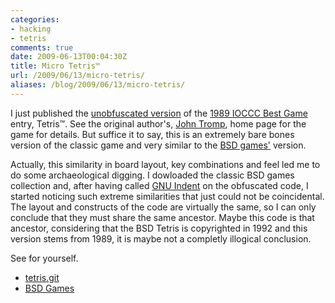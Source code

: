 ```yaml
---
categories:
- hacking
- tetris
comments: true
date: 2009-06-13T00:04:30Z
title: Micro Tetris™
url: /2009/06/13/micro-tetris/
aliases: /blog/2009/06/13/micro-tetris/
---
```


I just published the [unobfuscated version][1] of the
[1989 IOCCC Best Game][2] entry, Tetris™.  See the original author's,
[John Tromp][3], home page for the game for details.  But suffice it to
say, this is an extremely bare bones version of the classic game and
very similar to the [BSD games'][4] version.

Actually, this similarity in board layout, key combinations and feel led
me to do some archaeological digging.  I dowloaded the classic BSD games
collection and, after having called [GNU Indent][5] on the obfuscated
code, I started noticing such extreme similarities that just could not
be coincidental.  The layout and constructs of the code are virtually
the same, so I can only conclude that they must share the same ancestor.
Maybe this code is that ancestor, considering that the BSD Tetris is
copyrighted in 1992 and this version stems from 1989, it is maybe not a
completly illogical conclusion.

See for yourself.

* [tetris.git][6]
* [BSD Games][4]

[1]: http://git.troglobit.com/tetris.git
[2]: http://www.ioccc.org/1989/tromp.hint
[3]: http://tromp.github.io/tetris.html
[4]: http://www.ibiblio.org/pub/linux/games/bsd-games-2.17.tar.gz
[5]: http://www.gnu.org/software/indent/
[6]: http://git.troglobit.com/tetris.git


